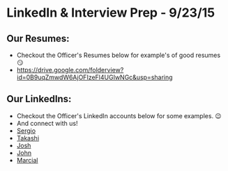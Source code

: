 # LinkedIn & Interview Prep - 9/23/15 

## Our Resumes:
* Checkout the Officer's Resumes below for example's of good resumes :smirk:  
* https://drive.google.com/folderview?id=0B9uqZmwdW6AjOFIzeFl4UGIwNGc&usp=sharing

## Our LinkedIns:
* Checkout the Officer's LinkedIn accounts below for some examples. :wink:  
* And connect with us!
* [Sergio](https://www.linkedin.com/in/spuleri)
* [Takashi](https://www.linkedin.com/in/takashiw)
* [Josh](https://www.linkedin.com/in/joshuakegley)
* [John](https://www.linkedin.com/in/johnrandolphharrison)
* [Marcial](https://www.linkedin.com/pub/marcial-abrahantes/55/951/62b)
